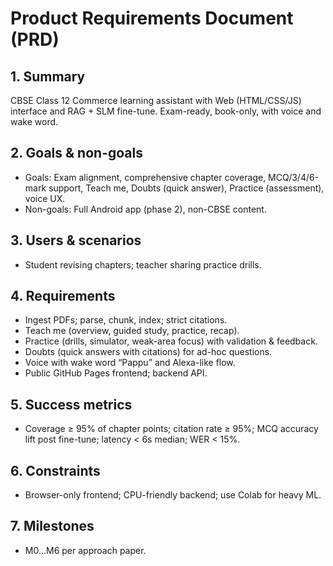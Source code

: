 # Product Requirements Document (PRD)

## 1. Summary
CBSE Class 12 Commerce learning assistant with Web (HTML/CSS/JS) interface and RAG + SLM fine-tune. Exam-ready, book-only, with voice and wake word.

## 2. Goals & non-goals
- Goals: Exam alignment, comprehensive chapter coverage, MCQ/3/4/6-mark support, Teach me, Doubts (quick answer), Practice (assessment), voice UX.
- Non-goals: Full Android app (phase 2), non-CBSE content.

## 3. Users & scenarios
- Student revising chapters; teacher sharing practice drills.

## 4. Requirements
- Ingest PDFs; parse, chunk, index; strict citations.
- Teach me (overview, guided study, practice, recap).
- Practice (drills, simulator, weak-area focus) with validation & feedback.
- Doubts (quick answers with citations) for ad-hoc questions.
- Voice with wake word “Pappu” and Alexa-like flow.
- Public GitHub Pages frontend; backend API.

## 5. Success metrics
- Coverage ≥ 95% of chapter points; citation rate ≥ 95%; MCQ accuracy lift post fine-tune; latency < 6s median; WER < 15%.

## 6. Constraints
- Browser-only frontend; CPU-friendly backend; use Colab for heavy ML.

## 7. Milestones
- M0…M6 per approach paper.
